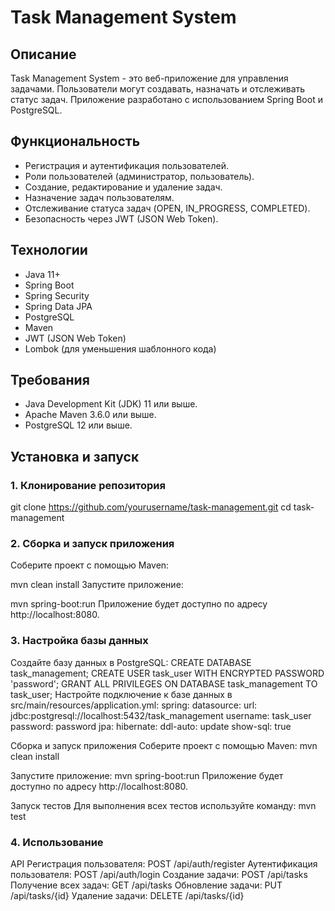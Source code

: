 # Task Management System

## Описание

Task Management System - это веб-приложение для управления задачами. Пользователи могут создавать, назначать и отслеживать статус задач. Приложение разработано с использованием Spring Boot и PostgreSQL.

## Функциональность

- Регистрация и аутентификация пользователей.
- Роли пользователей (администратор, пользователь).
- Создание, редактирование и удаление задач.
- Назначение задач пользователям.
- Отслеживание статуса задач (OPEN, IN_PROGRESS, COMPLETED).
- Безопасность через JWT (JSON Web Token).

## Технологии

- Java 11+
- Spring Boot
- Spring Security
- Spring Data JPA
- PostgreSQL
- Maven
- JWT (JSON Web Token)
- Lombok (для уменьшения шаблонного кода)

## Требования

- Java Development Kit (JDK) 11 или выше.
- Apache Maven 3.6.0 или выше.
- PostgreSQL 12 или выше.

## Установка и запуск

### 1. Клонирование репозитория


git clone https://github.com/yourusername/task-management.git
cd task-management

### 2. Сборка и запуск приложения
Соберите проект с помощью Maven:

mvn clean install
Запустите приложение:

mvn spring-boot:run
Приложение будет доступно по адресу http://localhost:8080.

### 3. Настройка базы данных
Создайте базу данных в PostgreSQL:
CREATE DATABASE task_management;
CREATE USER task_user WITH ENCRYPTED PASSWORD 'password';
GRANT ALL PRIVILEGES ON DATABASE task_management TO task_user;
Настройте подключение к базе данных в src/main/resources/application.yml:
spring:
  datasource:
    url: jdbc:postgresql://localhost:5432/task_management
    username: task_user
    password: password
  jpa:
    hibernate:
      ddl-auto: update
    show-sql: true

Сборка и запуск приложения
Соберите проект с помощью Maven:
mvn clean install

Запустите приложение:
mvn spring-boot:run
Приложение будет доступно по адресу http://localhost:8080.

Запуск тестов
Для выполнения всех тестов используйте команду:
mvn test

### 4. Использование
API
Регистрация пользователя: POST /api/auth/register
Аутентификация пользователя: POST /api/auth/login
Создание задачи: POST /api/tasks
Получение всех задач: GET /api/tasks
Обновление задачи: PUT /api/tasks/{id}
Удаление задачи: DELETE /api/tasks/{id}
